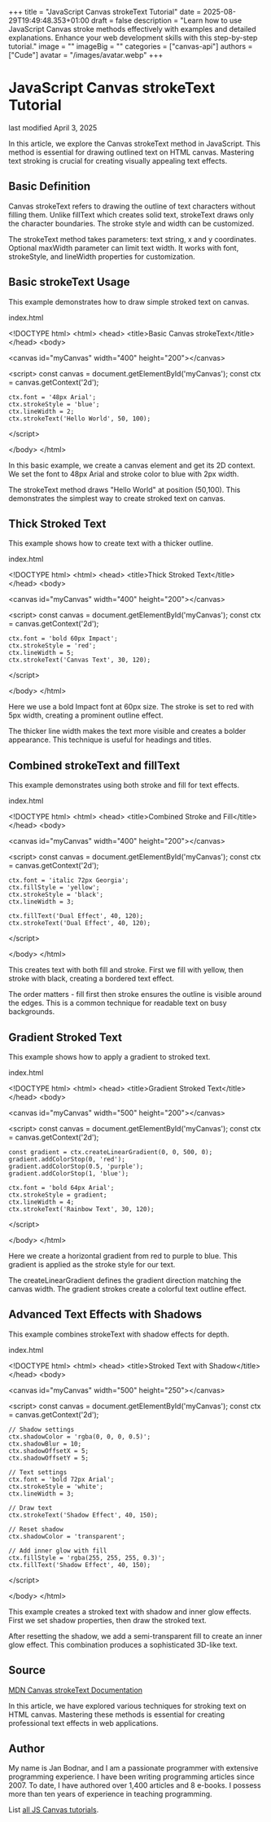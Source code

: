 +++
title = "JavaScript Canvas strokeText Tutorial"
date = 2025-08-29T19:49:48.353+01:00
draft = false
description = "Learn how to use JavaScript Canvas stroke methods effectively with examples and detailed explanations. Enhance your web development skills with this step-by-step tutorial."
image = ""
imageBig = ""
categories = ["canvas-api"]
authors = ["Cude"]
avatar = "/images/avatar.webp"
+++

# JavaScript Canvas strokeText Tutorial

last modified April 3, 2025

In this article, we explore the Canvas strokeText method in JavaScript. This
method is essential for drawing outlined text on HTML canvas. Mastering text
stroking is crucial for creating visually appealing text effects.

## Basic Definition

Canvas strokeText refers to drawing the outline of text characters without
filling them. Unlike fillText which creates solid text, strokeText draws only
the character boundaries. The stroke style and width can be customized.

The strokeText method takes parameters: text string, x and y coordinates.
Optional maxWidth parameter can limit text width. It works with font,
strokeStyle, and lineWidth properties for customization.

## Basic strokeText Usage

This example demonstrates how to draw simple stroked text on canvas.

index.html
    

&lt;!DOCTYPE html&gt;
&lt;html&gt;
&lt;head&gt;
    &lt;title&gt;Basic Canvas strokeText&lt;/title&gt;
&lt;/head&gt;
&lt;body&gt;

&lt;canvas id="myCanvas" width="400" height="200"&gt;&lt;/canvas&gt;

&lt;script&gt;
    const canvas = document.getElementById('myCanvas');
    const ctx = canvas.getContext('2d');
    
    ctx.font = '48px Arial';
    ctx.strokeStyle = 'blue';
    ctx.lineWidth = 2;
    ctx.strokeText('Hello World', 50, 100);
&lt;/script&gt;

&lt;/body&gt;
&lt;/html&gt;

In this basic example, we create a canvas element and get its 2D context.
We set the font to 48px Arial and stroke color to blue with 2px width.

The strokeText method draws "Hello World" at position (50,100).
This demonstrates the simplest way to create stroked text on canvas.

## Thick Stroked Text

This example shows how to create text with a thicker outline.

index.html
    

&lt;!DOCTYPE html&gt;
&lt;html&gt;
&lt;head&gt;
    &lt;title&gt;Thick Stroked Text&lt;/title&gt;
&lt;/head&gt;
&lt;body&gt;

&lt;canvas id="myCanvas" width="400" height="200"&gt;&lt;/canvas&gt;

&lt;script&gt;
    const canvas = document.getElementById('myCanvas');
    const ctx = canvas.getContext('2d');
    
    ctx.font = 'bold 60px Impact';
    ctx.strokeStyle = 'red';
    ctx.lineWidth = 5;
    ctx.strokeText('Canvas Text', 30, 120);
&lt;/script&gt;

&lt;/body&gt;
&lt;/html&gt;

Here we use a bold Impact font at 60px size. The stroke is set to red with
5px width, creating a prominent outline effect.

The thicker line width makes the text more visible and creates a bolder
appearance. This technique is useful for headings and titles.

## Combined strokeText and fillText

This example demonstrates using both stroke and fill for text effects.

index.html
    

&lt;!DOCTYPE html&gt;
&lt;html&gt;
&lt;head&gt;
    &lt;title&gt;Combined Stroke and Fill&lt;/title&gt;
&lt;/head&gt;
&lt;body&gt;

&lt;canvas id="myCanvas" width="400" height="200"&gt;&lt;/canvas&gt;

&lt;script&gt;
    const canvas = document.getElementById('myCanvas');
    const ctx = canvas.getContext('2d');
    
    ctx.font = 'italic 72px Georgia';
    ctx.fillStyle = 'yellow';
    ctx.strokeStyle = 'black';
    ctx.lineWidth = 3;
    
    ctx.fillText('Dual Effect', 40, 120);
    ctx.strokeText('Dual Effect', 40, 120);
&lt;/script&gt;

&lt;/body&gt;
&lt;/html&gt;

This creates text with both fill and stroke. First we fill with yellow,
then stroke with black, creating a bordered text effect.

The order matters - fill first then stroke ensures the outline is visible
around the edges. This is a common technique for readable text on busy backgrounds.

## Gradient Stroked Text

This example shows how to apply a gradient to stroked text.

index.html
    

&lt;!DOCTYPE html&gt;
&lt;html&gt;
&lt;head&gt;
    &lt;title&gt;Gradient Stroked Text&lt;/title&gt;
&lt;/head&gt;
&lt;body&gt;

&lt;canvas id="myCanvas" width="500" height="200"&gt;&lt;/canvas&gt;

&lt;script&gt;
    const canvas = document.getElementById('myCanvas');
    const ctx = canvas.getContext('2d');
    
    const gradient = ctx.createLinearGradient(0, 0, 500, 0);
    gradient.addColorStop(0, 'red');
    gradient.addColorStop(0.5, 'purple');
    gradient.addColorStop(1, 'blue');
    
    ctx.font = 'bold 64px Arial';
    ctx.strokeStyle = gradient;
    ctx.lineWidth = 4;
    ctx.strokeText('Rainbow Text', 30, 120);
&lt;/script&gt;

&lt;/body&gt;
&lt;/html&gt;

Here we create a horizontal gradient from red to purple to blue. This gradient
is applied as the stroke style for our text.

The createLinearGradient defines the gradient direction matching
the canvas width. The gradient strokes create a colorful text outline effect.

## Advanced Text Effects with Shadows

This example combines strokeText with shadow effects for depth.

index.html
    

&lt;!DOCTYPE html&gt;
&lt;html&gt;
&lt;head&gt;
    &lt;title&gt;Stroked Text with Shadow&lt;/title&gt;
&lt;/head&gt;
&lt;body&gt;

&lt;canvas id="myCanvas" width="500" height="250"&gt;&lt;/canvas&gt;

&lt;script&gt;
    const canvas = document.getElementById('myCanvas');
    const ctx = canvas.getContext('2d');
    
    // Shadow settings
    ctx.shadowColor = 'rgba(0, 0, 0, 0.5)';
    ctx.shadowBlur = 10;
    ctx.shadowOffsetX = 5;
    ctx.shadowOffsetY = 5;
    
    // Text settings
    ctx.font = 'bold 72px Arial';
    ctx.strokeStyle = 'white';
    ctx.lineWidth = 3;
    
    // Draw text
    ctx.strokeText('Shadow Effect', 40, 150);
    
    // Reset shadow
    ctx.shadowColor = 'transparent';
    
    // Add inner glow with fill
    ctx.fillStyle = 'rgba(255, 255, 255, 0.3)';
    ctx.fillText('Shadow Effect', 40, 150);
&lt;/script&gt;

&lt;/body&gt;
&lt;/html&gt;

This example creates a stroked text with shadow and inner glow effects.
First we set shadow properties, then draw the stroked text.

After resetting the shadow, we add a semi-transparent fill to create an
inner glow effect. This combination produces a sophisticated 3D-like text.

## Source

[MDN Canvas strokeText Documentation](https://developer.mozilla.org/en-US/docs/Web/API/CanvasRenderingContext2D/strokeText)

In this article, we have explored various techniques for stroking text on
HTML canvas. Mastering these methods is essential for creating professional
text effects in web applications.

## Author

My name is Jan Bodnar, and I am a passionate programmer with extensive
programming experience. I have been writing programming articles since 2007.
To date, I have authored over 1,400 articles and 8 e-books. I possess more
than ten years of experience in teaching programming.

List [all JS Canvas tutorials](/all/#canvas).